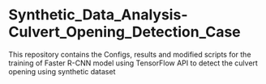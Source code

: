 # Synthetic_Data_Analysis-Culvert_Opening_Detection_Case
This repository contains the Configs, results and modified scripts for the training of Faster R-CNN model using TensorFlow API to detect the culvert opening using synthetic dataset
